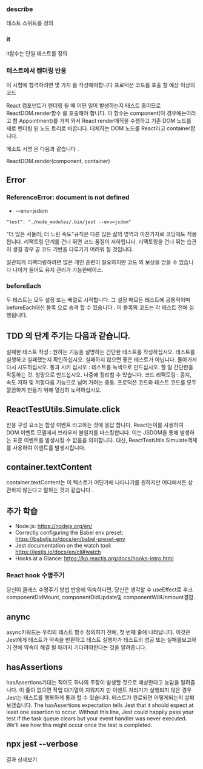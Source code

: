 ### describe

테스트 스위트를 정의

### it

it함수는 단일 테스트를 정의


### 테스트에서 렌더링 반응

이 시험에 합격하려면 몇 가지 를 작성해야합니다 프로덕션 코드를 호출 할 예상 이상의 코드

React 컴포넌트가 렌더링 될 때 어떤 일이 발생하는지 테스트 중이므로 ReactDOM.render함수 를 호출해야 합니다. 이 함수는 component(이 경우에는이라고 함 Appointment)를 가져 와서 React render매직을 수행하고 기존 DOM 노드를 새로 렌더링 된 노드 트리로 바꿉니다. 대체하는 DOM 노드를 React라고 container합니다.

메소드 서명 은 다음과 같습니다 .

ReactDOM.render(component, container)


## Error

### ReferenceError: document is not defined

* --env=jsdom

```
"test": "./node_modules/.bin/jest --env=jsdom"
```


"더 많은 서둘러; 더 느린 속도"규칙은 다른 많은 삶의 영역과 마찬가지로 코딩에도 적용됩니다. 리팩토링 단계를 건너 뛰면 코드 품질이 저하됩니다. 리팩토링을 건너 뛰는 습관이 생길 경우 곧 코드 기반을 다루기가 어려워 질 것입니다.

일관되게 리팩터링하려면 많은 개인 훈련이 필요하지만 코드 의 보상을 얻을 수 있습니다 나이가 들어도 유지 관리가 가능한베이스.


### beforeEach

두 테스트는 모두 설정 또는 배열로 시작합니다. 그 설정 때모든 테스트에 공통적이며 beforeEach대신 블록 으로 승격 할 수 있습니다 . 이 블록의 코드는 각 테스트 전에 실행됩니다.


## TDD 의 단계 주기는 다음과 같습니다.

실패한 테스트 작성 : 원하는 기능을 설명하는 간단한 테스트를 작성하십시오. 테스트를 실행하고 실패했는지 확인하십시오. 실패하지 않으면 좋은 테스트가 아닙니다. 돌아가서 다시 시도하십시오.
통과 시키 십시오 : 테스트를 녹색으로 만드십시오. 할 일 간단한을작동하는 것. 엉망으로 만드십시오. 나중에 정리할 수 있습니다.
코드 리팩토링 : 중지, 속도 저하 및 저항다음 기능으로 넘어 가려는 충동. 프로덕션 코드와 테스트 코드를 모두 깔끔하게 만들기 위해 열심히 노력하십시오.


## ReactTestUtils.Simulate.click

반응 구성 요소는 합성 이벤트 라고하는 것에 응답 합니다. React는이를 사용하여 DOM 이벤트 모델에서 브라우저 불일치를 마스킹합니다. 이는 JSDOM을 통해 발생하는 표준 이벤트를 발생시킬 수 없음을 의미합니다. 대신, ReactTestUtils.Simulate객체를 사용하여 이벤트를 발생시킵니다.


## container.textContent

container.textContent는 이 텍스트가 어딘가에 나타나기를 원하지만 어디에서든 상관하지 않는다고 말하는 것과 같습니다 . 

## 추가 학습

* Node.js: https://nodejs.org/en/
* Correctly configuring the Babel env preset: https://babeljs.io/docs/en/babel-preset-env
* Jest documentation on the watch tool: https://jestjs.io/docs/en/cli#watch
* Hooks at a Glance: https://ko.reactjs.org/docs/hooks-intro.html


### React hook 수명주기

당신이 클래스 수명주기 방법 반응에 익숙하다면, 당신은 생각할 수 useEffect로 후크 componentDidMount, componentDidUpdate및 componentWillUnmount결합.


## anync

async키워드는 우리의 테스트 함수 정의하기 전에, 첫 번째 줄에 나타납니다. 이것은 Jest에게 테스트가 약속을 반환하고 테스트 실행자가 테스트의 성공 또는 실패를보고하기 전에 약속이 해결 될 때까지 기다려야한다는 것을 알려줍니다.

## hasAssertions

hasAssertions기대는 적어도 하나의 주장이 발생할 것으로 예상한다고 농담을 알려줍니다. 이 줄이 없으면 작업 대기열이 지워지지 만 이벤트 처리기가 실행되지 않은 경우 Jest는 테스트를 행복하게 통과 할 수 있습니다. 테스트가 완료되면 어떻게되는지 살펴 보겠습니다.
The hasAssertions expectation tells Jest that it should expect at least one assertion to occur. Without this line, Jest could happily pass your test if the task queue clears but your event handler was never executed. We'll see how this might occur once the test is completed.


## npx jest --verbose

결과 상세보기